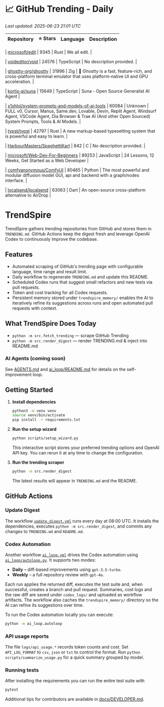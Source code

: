 <!-- TRENDING_START -->
# 📈 GitHub Trending - Daily

_Last updated: 2025-06-23 21:01 UTC_

| Repository | ⭐ Stars | Language | Description |
|------------|--------:|----------|-------------|

| [microsoft/edit](https://github.com/microsoft/edit) | 9345 | Rust | We all edit. |

| [voideditor/void](https://github.com/voideditor/void) | 24576 | TypeScript | No description provided. |

| [ghostty-org/ghostty](https://github.com/ghostty-org/ghostty) | 31996 | Zig | 👻 Ghostty is a fast, feature-rich, and cross-platform terminal emulator that uses platform-native UI and GPU acceleration. |

| [kortix-ai/suna](https://github.com/kortix-ai/suna) | 15649 | TypeScript | Suna - Open Source Generalist AI Agent |

| [x1xhlol/system-prompts-and-models-of-ai-tools](https://github.com/x1xhlol/system-prompts-and-models-of-ai-tools) | 60084 | Unknown | FULL v0, Cursor, Manus, Same.dev, Lovable, Devin, Replit Agent, Windsurf Agent, VSCode Agent, Dia Browser & Trae AI (And other Open Sourced) System Prompts, Tools & AI Models. |

| [typst/typst](https://github.com/typst/typst) | 42797 | Rust | A new markup-based typesetting system that is powerful and easy to learn. |

| [HarbourMasters/SpaghettiKart](https://github.com/HarbourMasters/SpaghettiKart) | 842 | C | No description provided. |

| [microsoft/Web-Dev-For-Beginners](https://github.com/microsoft/Web-Dev-For-Beginners) | 89253 | JavaScript | 24 Lessons, 12 Weeks, Get Started as a Web Developer |

| [comfyanonymous/ComfyUI](https://github.com/comfyanonymous/ComfyUI) | 80465 | Python | The most powerful and modular diffusion model GUI, api and backend with a graph/nodes interface. |

| [localsend/localsend](https://github.com/localsend/localsend) | 63063 | Dart | An open-source cross-platform alternative to AirDrop |
<!-- TRENDING_END -->

# TrendSpire

TrendSpire gathers trending repositories from GitHub and stores them in `TRENDING.md`. GitHub Actions keep the digest fresh and leverage OpenAI Codex to continuously improve the codebase.

## Features

- Automated scraping of GitHub's trending page with configurable language, time range and result limit.
- Daily workflow to regenerate `TRENDING.md` and update this README.
- Scheduled Codex runs that suggest small refactors and new tests via pull requests.
- Token and cost tracking for all Codex requests.
- Persistent memory stored under `trendspire_memory/` enables the AI to
  iteratively refine its suggestions across runs and open automated pull
  requests with context.

## What TrendSpire Does Today

- `python -m src.fetch_trending` — scrape GitHub Trending
- `python -m src.render_digest` — render TRENDING.md & inject into README.md

### AI Agents (coming soon)
See [AGENTS.md](./AGENTS.md) and [ai_loop/README.md](./ai_loop/README.md) for details on the self-improvement loop.

## Getting Started

1. **Install dependencies**
   ```bash
   python3 -m venv venv
   source venv/bin/activate
   pip install -r requirements.txt
   ```

2. **Run the setup wizard**
   ```bash
   python scripts/setup_wizard.py
   ```
   This interactive script stores your preferred trending options and OpenAI API key.
   You can rerun it at any time to change the configuration.

3. **Run the trending scraper**
   ```bash
   python -m src.render_digest
   ```
   The latest results will appear in `TRENDING.md` and the README.


## GitHub Actions

### Update Digest

The workflow [`update_digest.yml`](.github/workflows/update_digest.yml) runs every day at 08:00 UTC. It installs the dependencies, executes `python -m src.render_digest`, and commits any changes to `TRENDING.md` and `README.md`.

### Codex Automation

Another workflow [`ai_loop.yml`](.github/workflows/ai_loop.yml) drives the Codex automation using [`ai_loop/autoloop.py`](ai_loop/autoloop.py). It supports two modes:

- **Daily** – diff-based improvements using `gpt-3.5-turbo`.
- **Weekly** – a full repository review with `gpt-4o`.

Each run applies the returned diff, executes the test suite and, when successful, creates a branch and pull request. Summaries, cost logs and the raw diff are saved under `codex_logs/` and uploaded as workflow artifacts. The workflow also caches the `trendspire_memory/` directory so the AI can refine its suggestions over time.

To run the Codex automation locally you can execute:

```bash
python -m ai_loop.autoloop
```

### API usage reports

The file `logs/api_usage.*` records token counts and cost. Set `API_LOG_FORMAT`
to `csv`, `json` or `txt` to control the format. Run `python
scripts/summarize_usage.py` for a quick summary grouped by model.

### Running tests

After installing the requirements you can run the entire test suite with

```bash
pytest
```

Additional tips for contributors are available in
[docs/DEVELOPER.md](docs/DEVELOPER.md).
